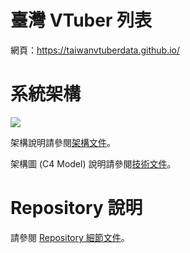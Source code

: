 # 臺灣 VTuber 列表

網頁：https://taiwanvtuberdata.github.io/

# 系統架構

![][System Landscape Link]

架構說明請參閱[架構文件][System Architecture Link]。

架構圖 (C4 Model) 說明請參閱[技術文件][C4 Model Link]。

# Repository 說明

請參閱 [Repository 細節文件][Repository Detail Link]。

<!-- links -->
[System Landscape Link]: https://raw.githubusercontent.com/TaiwanVtuberData/.github/c1cde78028efc067e49b03fc34bc6a2cd4f3d1d4/profile/image/structurizr-1-SystemLandscape.svg
[System Architecture Link]: https://github.com/TaiwanVtuberData/.github/blob/master/profile/README_ARCHITECTURE.md
[C4 Model Link]: https://github.com/TaiwanVtuberData/.github/blob/master/profile/README_C4_MODEL.md
[Repository Detail Link]: https://github.com/TaiwanVtuberData/.github/blob/master/profile/README_REPO_DETAIL.md
